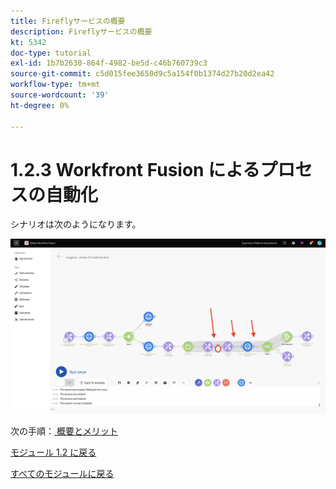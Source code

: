 ```yaml
---
title: Fireflyサービスの概要
description: Fireflyサービスの概要
kt: 5342
doc-type: tutorial
exl-id: 1b7b2630-864f-4982-be5d-c46b760739c3
source-git-commit: c5d015fee3650d9c5a154f0b1374d27b20d2ea42
workflow-type: tm+mt
source-wordcount: '39'
ht-degree: 0%

---
```


# 1.2.3 Workfront Fusion によるプロセスの自動化

シナリオは次のようになります。

![WF Fusion](./images/wffusion125.png)


次の手順：[ 概要とメリット ](./summary.md)

[モジュール 1.2 に戻る](./automation.md)

[すべてのモジュールに戻る](./../../../overview.md)
